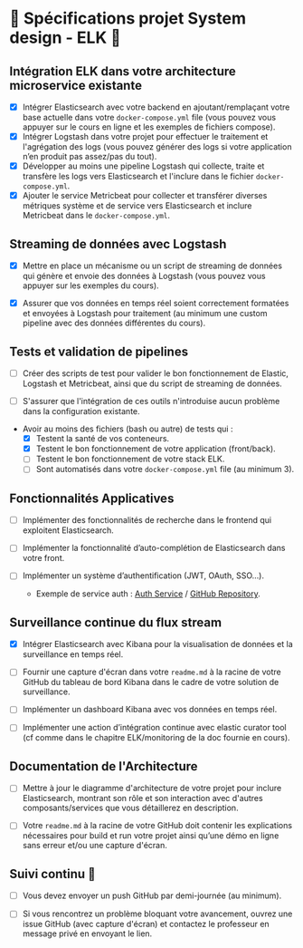 # 🐳 Spécifications projet System design - ELK 🐳

## Intégration ELK dans votre architecture microservice existante

-   [x] Intégrer Elasticsearch avec votre backend en ajoutant/remplaçant votre base actuelle dans votre `docker-compose.yml` file (vous pouvez vous appuyer sur le cours en ligne et les exemples de fichiers compose).
-   [x] Intégrer Logstash dans votre projet pour effectuer le traitement et l'agrégation des logs (vous pouvez générer des logs si votre application n’en produit pas assez/pas du tout).
-   [x] Développer au moins une pipeline Logstash qui collecte, traite et transfère les logs vers Elasticsearch et l'inclure dans le fichier `docker-compose.yml`.
-   [x] Ajouter le service Metricbeat pour collecter et transférer diverses métriques système et de service vers Elasticsearch et inclure Metricbeat dans le `docker-compose.yml`.

## Streaming de données avec Logstash

-   [x] Mettre en place un mécanisme ou un script de streaming de données qui génère et envoie des données à Logstash (vous pouvez vous appuyer sur les exemples du cours).

-   [x] Assurer que vos données en temps réel soient correctement formatées et envoyées à Logstash pour traitement (au minimum une custom pipeline avec des données différentes du cours).

## Tests et validation de pipelines

-   [ ] Créer des scripts de test pour valider le bon fonctionnement de Elastic, Logstash et Metricbeat, ainsi que du script de streaming de données.

-   [ ] S'assurer que l'intégration de ces outils n'introduise aucun problème dans la configuration existante.

-   Avoir au moins des fichiers (bash ou autre) de tests qui :
    -   [x] Testent la santé de vos conteneurs.
    -   [x] Testent le bon fonctionnement de votre application (front/back).
    -   [ ] Testent le bon fonctionnement de votre stack ELK.
    -   [ ] Sont automatisés dans votre `docker-compose.yml` file (au minimum 3).

## Fonctionnalités Applicatives

-   [ ] Implémenter des fonctionnalités de recherche dans le frontend qui exploitent Elasticsearch.

-   [ ] Implémenter la fonctionnalité d’auto-complétion de Elasticsearch dans votre front.

-   [ ] Implémenter un système d’authentification (JWT, OAuth, SSO…).
    -   Exemple de service auth : [Auth Service](https://www.youtube.com/watch?v=hmkF77F9TLw&t=2054s) / [GitHub Repository](https://github.com/kantancoding/microservices-python).

## Surveillance continue du flux stream

-   [x] Intégrer Elasticsearch avec Kibana pour la visualisation de données et la surveillance en temps réel.

-   [ ] Fournir une capture d'écran dans votre `readme.md` à la racine de votre GitHub du tableau de bord Kibana dans le cadre de votre solution de surveillance.

-   [ ] Implémenter un dashboard Kibana avec vos données en temps réel.

-   [ ] Implémenter une action d’intégration continue avec elastic curator tool (cf comme dans le chapitre ELK/monitoring de la doc fournie en cours).

## Documentation de l'Architecture

-   [ ] Mettre à jour le diagramme d'architecture de votre projet pour inclure Elasticsearch, montrant son rôle et son interaction avec d'autres composants/services que vous détaillerez en description.

-   [ ] Votre `readme.md` à la racine de votre GitHub doit contenir les explications nécessaires pour build et run votre projet ainsi qu’une démo en ligne sans erreur et/ou une capture d'écran.

## Suivi continu 🚀

-   [ ] Vous devez envoyer un push GitHub par demi-journée (au minimum).

-   [ ] Si vous rencontrez un problème bloquant votre avancement, ouvrez une issue GitHub (avec capture d'écran) et contactez le professeur en message privé en envoyant le lien.
